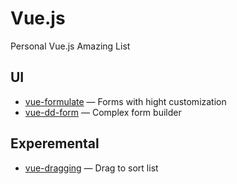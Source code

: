 # Vue.js

Personal Vue.js Amazing List

## UI 

* [vue-formulate](https://github.com/wearebraid/vue-formulate) — Forms with hight customization
* [vue-dd-form](https://github.com/marekmensa/vue-dd-form) — Complex form builder

## Experemental

* [vue-dragging](https://github.com/hilongjw/vue-dragging) — Drag to sort list
